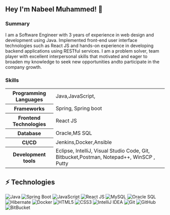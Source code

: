 ## Hey I'm Nabeel Muhammed! 👋 

<h3>Summary</h3>
<p>
I am a Software Engineer with 3 years of experience in web design and development using Java. Implemented front-end user interface technologies such as React JS and hands-on experience in developing backend applications using RESTful services. I am a problem solver, team player with excellent interpersonal skills that motivated and eager to broaden my knowledge to seek new opportunities andto participate in the company growth.

</p>

<!--
- 🔭 I’m currently working on an Ewallet product.
- 🌱 I’m currently learning Java&Angular.
- 💬 Ask me about Java, Angular, System design or any tech related stuff.
- 😄 Pronouns: He/His-->

<h3>Skills</h3>

<table>
	<tr>
		<th>Programming Languages</th>
		<td>Java,JavaScript,</td>
	</tr>
  <tr>
		<th>Frameworks</th>
		<td>Spring, Spring boot</td>
	</tr>
  <tr>
		<th>Frontend Technologies</th>
		<td>React JS</td>
	</tr>
  <tr>
		<th>Database</th>
		<td>Oracle,MS SQL</td>
	</tr>
 <tr>
		<th>CI/CD</th>
		<td>Jenkins,Docker,Ansible</td>
	</tr>

  <tr>
		<th>Development tools</th>
		<td>Eclipse, IntelliJ, Visual Studio Code, Git, Bitbucket,Postman, Notepad++, WinSCP , Putty</td>
	</tr>
</table>

<!--**Languages and Tools:**  

NABEEL-AHMED-JAMIL/javamultiplex
-->
## ⚡ Technologies

![Java](https://img.shields.io/badge/-java-black?style=for-the-badge&logo=java)
![Spring Boot](https://img.shields.io/badge/-springboot-black?style=for-the-badge&logo=springboot)
![JavaScript](https://img.shields.io/badge/-JavaScript-black?style=for-the-badge&logo=javascript)
![React JS](https://img.shields.io/badge/-React-black?style=for-the-badge&logo=react)
![MySQL](https://img.shields.io/badge/-MySQL-black?style=for-the-badge&logo=mysql)
![Oracle SQL](https://img.shields.io/badge/-oracle-black?style=for-the-badge&logo=oracle)
![Hibernate](https://img.shields.io/badge/-hibernate-black?style=for-the-badge&logo=hibernate)
![Docker](https://img.shields.io/badge/-Docker-black?style=for-the-badge&logo=docker)
![HTML5](https://img.shields.io/badge/-HTML5-black?style=for-the-badge&logo=html5&logoColor=white)
![CSS3](https://img.shields.io/badge/-CSS3-black?style=for-the-badge&logo=css3)
![IntelliJ IDEA](https://img.shields.io/badge/-intellijidea-black?style=for-the-badge&logo=intellijidea)
![Git](https://img.shields.io/badge/-Git-black?style=for-the-badge&logo=git)
![GitHub](https://img.shields.io/badge/-GitHub-black?style=for-the-badge&logo=github)
![BitBucket](https://img.shields.io/badge/-BitBucket-black?style=for-the-badge&logo=bitbucket)


<!---
NABEELM1998/NABEELM1998 is a ✨ special ✨ repository because its `README.md` (this file) appears on your GitHub profile.
You can click the Preview link to take a look at your changes.
--->
